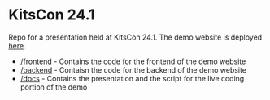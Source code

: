 # KitsCon 24.1

Repo for a presentation held at KitsCon 24.1.
The demo website is deployed [here](https://doverstav.github.io/kitscon241/).

- [/frontend](/frontend/) - Contains the code for the frontend of the demo website
- [/backend](/backend/) - Contaisn the code for the backend of the demo website
- [/docs](/docs/) - Contains the presentation and the script for the live coding portion of the demo
